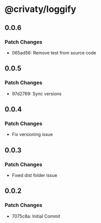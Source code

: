 # @crivaty/loggify

## 0.0.6

### Patch Changes

- 065ad56: Remove test from source code

## 0.0.5

### Patch Changes

- 97d2769: Sync versions

## 0.0.4

### Patch Changes

- Fix versioning issue

## 0.0.3

### Patch Changes

- Fixed dist folder issue

## 0.0.2

### Patch Changes

- 7075c8a: Initial Commit
